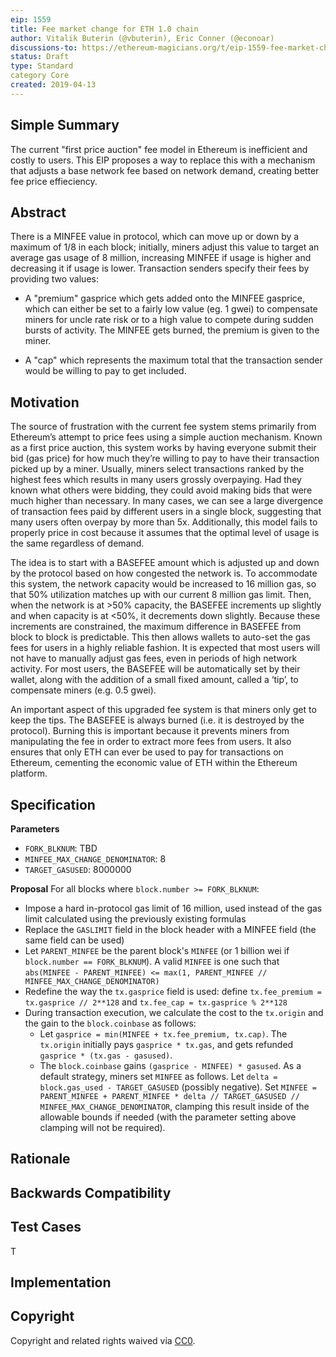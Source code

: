 ```yaml
---
eip: 1559
title: Fee market change for ETH 1.0 chain
author: Vitalik Buterin (@vbuterin), Eric Conner (@econoar)
discussions-to: https://ethereum-magicians.org/t/eip-1559-fee-market-change-for-eth-1-0-chain/2783
status: Draft
type: Standard
category Core
created: 2019-04-13
---
```


<!--You can leave these HTML comments in your merged EIP and delete the visible duplicate text guides, they will not appear and may be helpful to refer to if you edit it again. This is the suggested template for new EIPs. Note that an EIP number will be assigned by an editor. When opening a pull request to submit your EIP, please use an abbreviated title in the filename, `eip-draft_title_abbrev.md`. The title should be 44 characters or less.-->

## Simple Summary
<!--"If you can't explain it simply, you don't understand it well enough." Provide a simplified and layman-accessible explanation of the EIP.-->
The current "first price auction" fee model in Ethereum is inefficient and costly to users. This EIP proposes a way to replace this with a mechanism that adjusts a base network fee based on network demand, creating better fee price effieciency.

## Abstract
<!--A short (~200 word) description of the technical issue being addressed.-->
There is a MINFEE value in protocol, which can move up or down by a maximum of 1/8 in each block; initially, miners adjust this value to target an average gas usage of 8 million, increasing MINFEE if usage is higher and decreasing it if usage is lower. Transaction senders specify their fees by providing two values:

* A "premium" gasprice which gets added onto the MINFEE gasprice, which can either be set to a fairly low value (eg. 1 gwei) to compensate miners for uncle rate risk or to a high value to compete during sudden bursts of activity. The MINFEE gets burned, the premium is given to the miner.

* A "cap" which represents the maximum total that the transaction sender would be willing to pay to get included.

## Motivation
<!--The motivation is critical for EIPs that want to change the Ethereum protocol. It should clearly explain why the existing protocol specification is inadequate to address the problem that the EIP solves. EIP submissions without sufficient motivation may be rejected outright.-->
The source of frustration with the current fee system stems primarily from Ethereum’s attempt to price fees using a simple auction mechanism. Known as a first price auction, this system works by having everyone submit their bid (gas price) for how much they’re willing to pay to have their transaction picked up by a miner. Usually, miners select transactions ranked by the highest fees which results in many users grossly overpaying. Had they known what others were bidding, they could avoid making bids that were much higher than necessary. In many cases, we can see a large divergence of transaction fees paid by different users in a single block, suggesting that many users often overpay by more than 5x. Additionally, this model fails to properly price in cost because it assumes that the optimal level of usage is the same regardless of demand. 

The idea is to start with a BASEFEE amount which is adjusted up and down by the protocol based on how congested the network is. To accommodate this system, the network capacity would be increased to 16 million gas, so that 50% utilization matches up with our current 8 million gas limit. Then, when the network is at >50% capacity, the BASEFEE increments up slightly and when capacity is at <50%, it decrements down slightly. Because these increments are constrained, the maximum difference in BASEFEE from block to block is predictable. This then allows wallets to auto-set the gas fees for users in a highly reliable fashion. It is expected that most users will not have to manually adjust gas fees, even in periods of high network activity. For most users, the BASEFEE will be automatically set by their wallet, along with the addition of a small fixed amount, called a ‘tip’, to compensate miners (e.g. 0.5 gwei).

An important aspect of this upgraded fee system is that miners only get to keep the tips. The BASEFEE is always burned (i.e. it is destroyed by the protocol). Burning this is important because it prevents miners from manipulating the fee in order to extract more fees from users. It also ensures that only ETH can ever be used to pay for transactions on Ethereum, cementing the economic value of ETH within the Ethereum platform.


## Specification
<!--The technical specification should describe the syntax and semantics of any new feature. The specification should be detailed enough to allow competing, interoperable implementations for any of the current Ethereum platforms (go-ethereum, parity, cpp-ethereum, ethereumj, ethereumjs, and [others](https://github.com/ethereum/wiki/wiki/Clients)).-->
**Parameters**
* `FORK_BLKNUM`: TBD
* `MINFEE_MAX_CHANGE_DENOMINATOR`: 8
* `TARGET_GASUSED`: 8000000

**Proposal**
For all blocks where `block.number >= FORK_BLKNUM`:

* Impose a hard in-protocol gas limit of 16 million, used instead of the gas limit calculated using the previously existing formulas
* Replace the `GASLIMIT` field in the block header with a MINFEE field (the same field can be used)
* Let `PARENT_MINFEE` be the parent block's `MINFEE` (or 1 billion wei if `block.number == FORK_BLKNUM`). A valid `MINFEE` is one such that `abs(MINFEE - PARENT_MINFEE) <= max(1, PARENT_MINFEE // MINFEE_MAX_CHANGE_DENOMINATOR)`
* Redefine the way the `tx.gasprice` field is used: define `tx.fee_premium = tx.gasprice // 2**128` and `tx.fee_cap = tx.gasprice % 2**128`
* During transaction execution, we calculate the cost to the `tx.origin` and the gain to the `block.coinbase` as follows:
  * Let `gasprice = min(MINFEE + tx.fee_premium, tx.cap)`. The `tx.origin` initially pays `gasprice * tx.gas`, and gets refunded `gasprice * (tx.gas - gasused)`.
  * The `block.coinbase` gains `(gasprice - MINFEE) * gasused`.
As a default strategy, miners set `MINFEE` as follows. Let `delta = block.gas_used - TARGET_GASUSED` (possibly negative). Set `MINFEE = PARENT_MINFEE + PARENT_MINFEE * delta // TARGET_GASUSED // MINFEE_MAX_CHANGE_DENOMINATOR`, clamping this result inside of the allowable bounds if needed (with the parameter setting above clamping will not be required).

## Rationale
<!--The rationale fleshes out the specification by describing what motivated the design and why particular design decisions were made. It should describe alternate designs that were considered and related work, e.g. how the feature is supported in other languages. The rationale may also provide evidence of consensus within the community, and should discuss important objections or concerns raised during discussion.-->

## Backwards Compatibility
<!--All EIPs that introduce backwards incompatibilities must include a section describing these incompatibilities and their severity. The EIP must explain how the author proposes to deal with these incompatibilities. EIP submissions without a sufficient backwards compatibility treatise may be rejected outright.-->


## Test Cases
<!--Test cases for an implementation are mandatory for EIPs that are affecting consensus changes. Other EIPs can choose to include links to test cases if applicable.-->
T

## Implementation
<!--The implementations must be completed before any EIP is given status "Final", but it need not be completed before the EIP is accepted. While there is merit to the approach of reaching consensus on the specification and rationale before writing code, the principle of "rough consensus and running code" is still useful when it comes to resolving many discussions of API details.-->


## Copyright
Copyright and related rights waived via [CC0](https://creativecommons.org/publicdomain/zero/1.0/).
